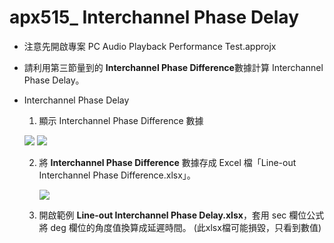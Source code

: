 # apx515_ Interchannel Phase Delay   


- 注意先開啟專案 PC Audio Playback Performance Test.approjx

- 請利用第三節量到的 **Interchannel Phase Difference**數據計算 Interchannel Phase Delay。 

- Interchannel Phase Delay 

  1.  顯示 Interchannel Phase Difference 數據 

     ![](https://i.imgur.com/RqHOmgp.png)
     ![](https://i.imgur.com/tnZSCOa.png)


  2. 將 **Interchannel Phase Difference** 數據存成 Excel 檔「Line-out Interchannel Phase Difference.xlsx」。 

     ![](https://i.imgur.com/WLK59w6.png)

  3. 開啟範例 **Line-out Interchannel Phase Delay.xlsx**，套用 sec 欄位公式將 deg 欄位的角度值換算成延遲時間。 (此xlsx檔可能損毀，只看到數值)

